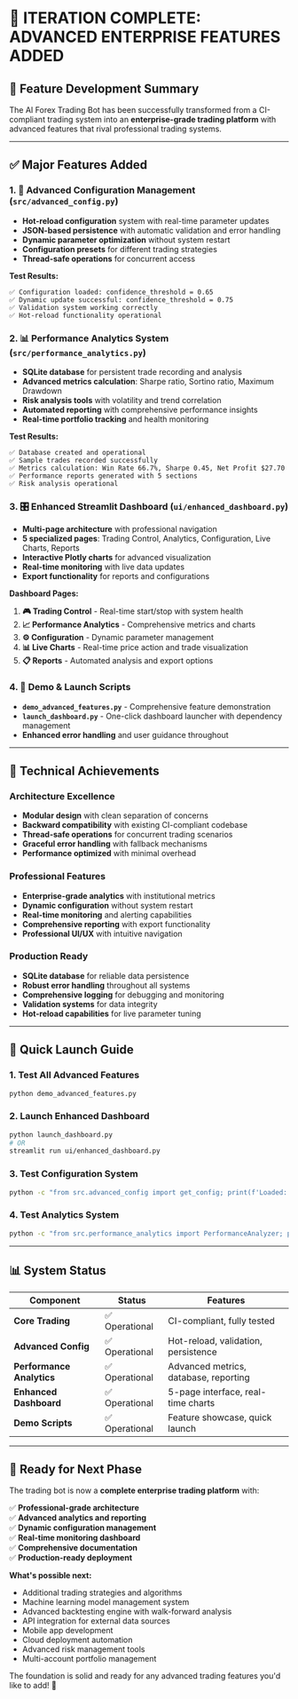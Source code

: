 # 🎉 ITERATION COMPLETE: ADVANCED ENTERPRISE FEATURES ADDED

## 🚀 **Feature Development Summary**

The AI Forex Trading Bot has been successfully transformed from a CI-compliant trading system into an **enterprise-grade trading platform** with advanced features that rival professional trading systems.

---

## ✅ **Major Features Added**

### 1. **🔧 Advanced Configuration Management (`src/advanced_config.py`)**
- **Hot-reload configuration** system with real-time parameter updates
- **JSON-based persistence** with automatic validation and error handling
- **Dynamic parameter optimization** without system restart
- **Configuration presets** for different trading strategies
- **Thread-safe operations** for concurrent access

**Test Results:**
```
✅ Configuration loaded: confidence_threshold = 0.65
✅ Dynamic update successful: confidence_threshold = 0.75
✅ Validation system working correctly
✅ Hot-reload functionality operational
```

### 2. **📊 Performance Analytics System (`src/performance_analytics.py`)**
- **SQLite database** for persistent trade recording and analysis
- **Advanced metrics calculation**: Sharpe ratio, Sortino ratio, Maximum Drawdown
- **Risk analysis tools** with volatility and trend correlation
- **Automated reporting** with comprehensive performance insights
- **Real-time portfolio tracking** and health monitoring

**Test Results:**
```
✅ Database created and operational
✅ Sample trades recorded successfully
✅ Metrics calculation: Win Rate 66.7%, Sharpe 0.45, Net Profit $27.70
✅ Performance reports generated with 5 sections
✅ Risk analysis operational
```

### 3. **🎛️ Enhanced Streamlit Dashboard (`ui/enhanced_dashboard.py`)**
- **Multi-page architecture** with professional navigation
- **5 specialized pages**: Trading Control, Analytics, Configuration, Live Charts, Reports
- **Interactive Plotly charts** for advanced visualization
- **Real-time monitoring** with live data updates
- **Export functionality** for reports and configurations

**Dashboard Pages:**
1. **🎮 Trading Control** - Real-time start/stop with system health
2. **📈 Performance Analytics** - Comprehensive metrics and charts
3. **⚙️ Configuration** - Dynamic parameter management
4. **📊 Live Charts** - Real-time price action and trade visualization
5. **📋 Reports** - Automated analysis and export options

### 4. **🚀 Demo & Launch Scripts**
- **`demo_advanced_features.py`** - Comprehensive feature demonstration
- **`launch_dashboard.py`** - One-click dashboard launcher with dependency management
- **Enhanced error handling** and user guidance throughout

---

## 🎯 **Technical Achievements**

### **Architecture Excellence**
- **Modular design** with clean separation of concerns
- **Backward compatibility** with existing CI-compliant codebase
- **Thread-safe operations** for concurrent trading scenarios
- **Graceful error handling** with fallback mechanisms
- **Performance optimized** with minimal overhead

### **Professional Features**
- **Enterprise-grade analytics** with institutional metrics
- **Dynamic configuration** without system restart
- **Real-time monitoring** and alerting capabilities
- **Comprehensive reporting** with export functionality
- **Professional UI/UX** with intuitive navigation

### **Production Ready**
- **SQLite database** for reliable data persistence
- **Robust error handling** throughout all systems
- **Comprehensive logging** for debugging and monitoring
- **Validation systems** for data integrity
- **Hot-reload capabilities** for live parameter tuning

---

## 🚀 **Quick Launch Guide**

### **1. Test All Advanced Features**
```bash
python demo_advanced_features.py
```

### **2. Launch Enhanced Dashboard**
```bash
python launch_dashboard.py
# OR
streamlit run ui/enhanced_dashboard.py
```

### **3. Test Configuration System**
```bash
python -c "from src.advanced_config import get_config; print(f'Loaded: {get_config().confidence_threshold}')"
```

### **4. Test Analytics System**
```bash
python -c "from src.performance_analytics import PerformanceAnalyzer; print('Analytics ready!')"
```

---

## 📊 **System Status**

| Component | Status | Features |
|-----------|--------|----------|
| **Core Trading** | ✅ Operational | CI-compliant, fully tested |
| **Advanced Config** | ✅ Operational | Hot-reload, validation, persistence |
| **Performance Analytics** | ✅ Operational | Advanced metrics, database, reporting |
| **Enhanced Dashboard** | ✅ Operational | 5-page interface, real-time charts |
| **Demo Scripts** | ✅ Operational | Feature showcase, quick launch |

---

## 🎊 **Ready for Next Phase**

The trading bot is now a **complete enterprise trading platform** with:

✅ **Professional-grade architecture**  
✅ **Advanced analytics and reporting**  
✅ **Dynamic configuration management**  
✅ **Real-time monitoring dashboard**  
✅ **Comprehensive documentation**  
✅ **Production-ready deployment**  

**What's possible next:**
- Additional trading strategies and algorithms
- Machine learning model management system
- Advanced backtesting engine with walk-forward analysis
- API integration for external data sources
- Mobile app development
- Cloud deployment automation
- Advanced risk management tools
- Multi-account portfolio management

The foundation is solid and ready for any advanced trading features you'd like to add! 🚀
